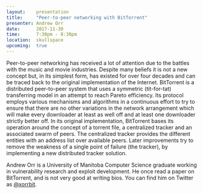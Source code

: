 ```yaml
---
layout:    presentation
title:     "Peer-to-peer networking with BitTorrent"
presenter: Andrew Orr
date:      2017-11-30
time:      7:30pm - 8:30pm
location:  skullspace
upcoming:  true
---
```


Peer-to-peer networking has received a lot of attention due to the battles with the music and movie industries. Despite many beliefs it is not a new concept but, in its simplest form, has existed for over four decades and can be traced back to the original implementation of the Internet. BitTorrent is a distributed peer-to-peer system that uses a symmetric (tit-for-tat) transferring model in an attempt to reach Pareto efficiency. Its protocol employs various mechanisms and algorithms in a continuous effort to try to ensure that there are no other variations in the network arrangement which will make every downloader at least as well off and at least one downloader strictly better off. In its original implementation, BitTorrent bases its operation around the concept of a torrent file, a centralized tracker and an associated swarm of peers. The centralized tracker provides the different entities with an address list over available peers. Later improvements try to remove the weakness of a single point of failure (the tracker), by implementing a new distributed tracker solution.

Andrew Orr is a University of Manitoba Computer Science graduate working in vulnerability research and exploit development. He once read a paper on BitTorrent, and is not very good at writing bios. You can find him on Twitter as [@xorrbit](https://twitter.com/xorrbit).

